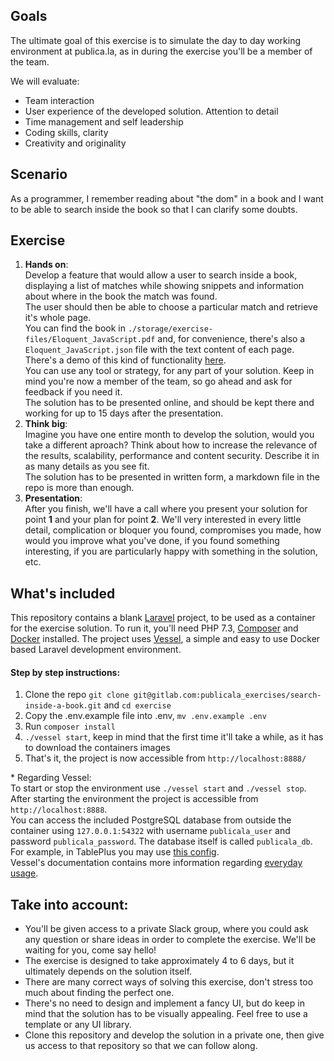 ## Goals
The ultimate goal of this exercise is to simulate the day to day working environment at publica.la, as in during the exercise you'll be a member of the team.

We will evaluate:
* Team interaction
* User experience of the developed solution. Attention to detail
* Time management and self leadership
* Coding skills, clarity
* Creativity and originality

## Scenario
As a programmer, I remember reading about "the dom" in a book and I want to be able to search inside the book so that I can clarify some doubts.

## Exercise
1. **Hands on**:  
Develop a feature that would allow a user to search inside a book, displaying a list of matches while showing snippets and information about where in the book the match was found.  
The user should then be able to choose a particular match and retrieve it's whole page.  
You can find the book in `./storage/exercise-files/Eloquent_JavaScript.pdf` and, for convenience, there's also a `Eloquent_JavaScript.json` file with the text content of each page.  
There's a demo of this kind of functionality [here](https://alephdigital.publica.la/reader/eloquent-javascript).  
You can use any tool or strategy, for any part of your solution. Keep in mind you're now a member of the team, so go ahead and ask for feedback if you need it.  
The solution has to be presented online, and should be kept there and working for up to 15 days after the presentation.  
2. **Think big**:  
Imagine you have one entire month to develop the solution, would you take a different aproach? Think about how to increase the relevance of the results, scalability, performance and content security. Describe it in as many details as you see fit.  
The solution has to be presented in written form, a markdown file in the repo is more than enough.  
3. **Presentation**:  
After you finish, we'll have a call where you present your solution for point **1** and your plan for point **2**. We'll very interested in every little detail, complication or bloquer you found, compromises you made, how would you improve what you've done, if you found something interesting, if you are particularly happy with something in the solution, etc.

## What's included
This repository contains a blank [Laravel](https://laravel.com) project, to be used as a container for the exercise solution. To run it, you'll need PHP 7.3, [Composer](https://getcomposer.org/) and [Docker](https://www.docker.com/products/docker-desktop) installed.
The project uses [Vessel](https://vessel.shippingdocker.com/), a simple and easy to use Docker based Laravel development environment.  

#### Step by step instructions:
1. Clone the repo `git clone git@gitlab.com:publicala_exercises/search-inside-a-book.git` and `cd exercise`
2. Copy the .env.example file into .env, `mv .env.example .env`
3. Run `composer install`
4. `./vessel start`, keep in mind that the first time it'll take a while, as it has to download the containers images
5. That's it, the project is now accessible from `http://localhost:8888/`

\* Regarding Vessel:  
To start or stop the environment use `./vessel start` and `./vessel stop`.  
After starting the environment the project is accessible from `http://localhost:8888`.  
You can access the included PostgreSQL database from outside the container using `127.0.0.1:54322` with username `publicala_user` and password `publicala_password`. The database itself is called `publicala_db`. For example, in TablePlus you may use [this config](PostgreSQL_config_example.png).  
Vessel's documentation contains more information regarding [everyday usage](https://vessel.shippingdocker.com/docs/everyday-usage/).
 
## Take into account:
* You'll be given access to a private Slack group, where you could ask any question or share ideas in order to complete the exercise. We'll be waiting for you, come say hello!
* The exercise is designed to take approximately 4 to 6 days, but it ultimately depends on the solution itself.
* There are many correct ways of solving this exercise, don't stress too much about finding the perfect one.
* There's no need to design and implement a fancy UI, but do keep in mind that the solution has to be visually appealing. Feel free to use a template or any UI library.
* Clone this repository and develop the solution in a private one, then give us access to that repository so that we can follow along.
